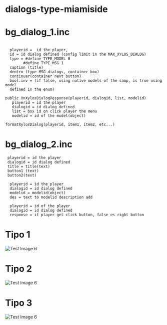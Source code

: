 # dialogs-type-miamiside



# bg_dialog_1.inc


``` ShowMSDialog(playerid, id, tipo, const caption[], const dentro[], const continuar[], bool:inv=false)

  playerid =  id the player,
  id = id dialog defined (config limit in the MAX_XYLOS_DIALOG)
  type = #define TYPE_MODEL 0
        #define TYPE_MSG 1
  caption (title)
  dentro (type MSG dialogs, container box)
  continuar(container next button)
  bool:inv = (if false, using native models of the samp, is true using model
  defined in the enum) 
  ```
 
```
public OnXylosDialogResponse(playerid, dialogid, list, modelid)
   playerid = id the player
   dialogid = id dialog defined
   list = box id on click player the menu
   modelid = id of the model(object)
```
 ``` formatXylosDialog(playerid, item1, item2, etc...) ```

# bg_dialog_2.inc

``` ShowDialogLong(playerid, dialogid, const title[], const button1[], const button2[])
 playerid = id the player
 dialogid = id dialog defined
 title = title(text)
 button1 (text)
 button2(text)
```



``` addModelToLong(playerid, dialogid, modelid, const des[])
  playerid = id the player
  dialogid = id dialog defined
  modelid = modelid(object) 
  des = text to modelid description add
```



```public OnLongDialogResponse(playerid, dialogid, bool:response, selitem, modelid)
  playerid = id of the player
  dialogid = id dialog defined
  response = if player get click button, false es right button
```


# Tipo 1
![Test Image 6](https://i.imgur.com/3bX9HDz.png)
# Tipo 2
![Test Image 6](https://i.imgur.com/JxaR1re.png)
# Tipo 3
![Test Image 6](https://i.imgur.com/GXurILh.png)
